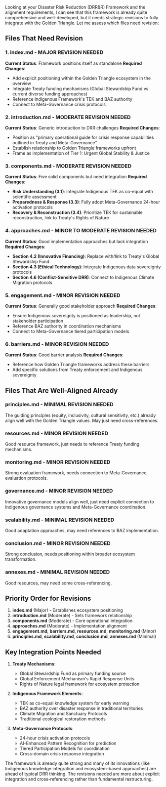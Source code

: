 Looking at your Disaster Risk Reduction (DRR&R) Framework and the alignment requirements, I can see that this framework is already quite comprehensive and well-developed, but it needs strategic revisions to fully integrate with the Golden Triangle. Let me assess which files need revision:

## Files That Need Revision

### 1. **index.md** - MAJOR REVISION NEEDED
**Current Status**: Framework positions itself as standalone
**Required Changes**:
- Add explicit positioning within the Golden Triangle ecosystem in the overview
- Integrate Treaty funding mechanisms (Global Stewardship Fund vs. current diverse funding approaches)
- Reference Indigenous Framework's TEK and BAZ authority
- Connect to Meta-Governance crisis protocols

### 2. **introduction.md** - MODERATE REVISION NEEDED
**Current Status**: Generic introduction to DRR challenges
**Required Changes**:
- Position as "primary operational guide for crisis response capabilities outlined in Treaty and Meta-Governance"
- Establish relationship to Golden Triangle frameworks upfront
- Frame as implementation of Tier 1: Urgent Global Stability & Justice

### 3. **components.md** - MODERATE REVISION NEEDED
**Current Status**: Five solid components but need integration
**Required Changes**:
- **Risk Understanding (3.1)**: Integrate Indigenous TEK as co-equal with scientific assessment
- **Preparedness & Response (3.3)**: Fully adopt Meta-Governance 24-hour activation protocols
- **Recovery & Reconstruction (3.4)**: Prioritize TEK for sustainable reconstruction, link to Treaty's Rights of Nature

### 4. **approaches.md** - MINOR TO MODERATE REVISION NEEDED
**Current Status**: Good implementation approaches but lack integration
**Required Changes**:
- **Section 4.2 (Innovative Financing)**: Replace with/link to Treaty's Global Stewardship Fund
- **Section 4.3 (Ethical Technology)**: Integrate Indigenous data sovereignty protocols
- **Section 4.6 (Conflict-Sensitive DRR)**: Connect to Indigenous Climate Migration protocols

### 5. **engagement.md** - MINOR REVISION NEEDED
**Current Status**: Generally good stakeholder approach
**Required Changes**:
- Ensure Indigenous sovereignty is positioned as leadership, not stakeholder participation
- Reference BAZ authority in coordination mechanisms
- Connect to Meta-Governance tiered participation models

### 6. **barriers.md** - MINOR REVISION NEEDED
**Current Status**: Good barrier analysis
**Required Changes**:
- Reference how Golden Triangle frameworks address these barriers
- Add specific solutions from Treaty enforcement and Indigenous sovereignty

## Files That Are Well-Aligned Already

### **principles.md** - MINIMAL REVISION NEEDED
The guiding principles (equity, inclusivity, cultural sensitivity, etc.) already align well with the Golden Triangle values. May just need cross-references.

### **resources.md** - MINOR REVISION NEEDED
Good resource framework, just needs to reference Treaty funding mechanisms.

### **monitoring.md** - MINOR REVISION NEEDED
Strong evaluation framework, needs connection to Meta-Governance evaluation protocols.

### **governance.md** - MINOR REVISION NEEDED
Innovative governance models align well, just need explicit connection to Indigenous governance systems and Meta-Governance coordination.

### **scalability.md** - MINIMAL REVISION NEEDED
Good adaptation approaches, may need references to BAZ implementation.

### **conclusion.md** - MINOR REVISION NEEDED
Strong conclusion, needs positioning within broader ecosystem transformation.

### **annexes.md** - MINIMAL REVISION NEEDED
Good resources, may need some cross-referencing.

## Priority Order for Revisions

1. **index.md** (Major) - Establishes ecosystem positioning
2. **introduction.md** (Moderate) - Sets framework relationship
3. **components.md** (Moderate) - Core operational integration
4. **approaches.md** (Moderate) - Implementation alignment
5. **engagement.md**, **barriers.md**, **resources.md**, **monitoring.md** (Minor)
6. **principles.md**, **scalability.md**, **conclusion.md**, **annexes.md** (Minimal)

## Key Integration Points Needed

1. **Treaty Mechanisms**:
   - Global Stewardship Fund as primary funding source
   - Global Enforcement Mechanism's Rapid Response Units
   - Rights of Nature legal framework for ecosystem protection

2. **Indigenous Framework Elements**:
   - TEK as co-equal knowledge system for early warning
   - BAZ authority over disaster response in traditional territories
   - Climate Migration and Sanctuary Protocols
   - Traditional ecological restoration methods

3. **Meta-Governance Protocols**:
   - 24-hour crisis activation protocols
   - AI-Enhanced Pattern Recognition for prediction
   - Tiered Participation Models for coordination
   - Cross-domain crisis response integration

The framework is already quite strong and many of its innovations (like Indigenous knowledge integration and ecosystem-based approaches) are ahead of typical DRR thinking. The revisions needed are more about explicit integration and cross-referencing rather than fundamental restructuring.
